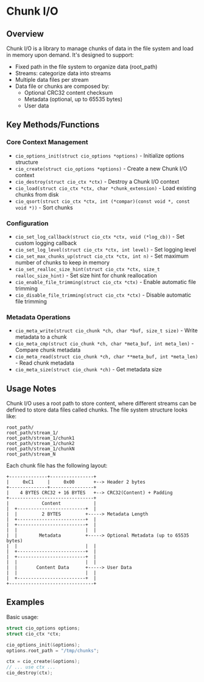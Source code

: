 # Chunk I/O

## Overview

Chunk I/O is a library to manage chunks of data in the file system and load in memory upon demand. It's designed to support:

- Fixed path in the file system to organize data (root_path)
- Streams: categorize data into streams
- Multiple data files per stream
- Data file or chunks are composed by:
  - Optional CRC32 content checksum
  - Metadata (optional, up to 65535 bytes)
  - User data

## Key Methods/Functions

### Core Context Management

- `cio_options_init(struct cio_options *options)` - Initialize options structure
- `cio_create(struct cio_options *options)` - Create a new Chunk I/O context
- `cio_destroy(struct cio_ctx *ctx)` - Destroy a Chunk I/O context
- `cio_load(struct cio_ctx *ctx, char *chunk_extension)` - Load existing chunks from disk
- `cio_qsort(struct cio_ctx *ctx, int (*compar)(const void *, const void *))` - Sort chunks

### Configuration

- `cio_set_log_callback(struct cio_ctx *ctx, void (*log_cb))` - Set custom logging callback
- `cio_set_log_level(struct cio_ctx *ctx, int level)` - Set logging level
- `cio_set_max_chunks_up(struct cio_ctx *ctx, int n)` - Set maximum number of chunks to keep in memory
- `cio_set_realloc_size_hint(struct cio_ctx *ctx, size_t realloc_size_hint)` - Set size hint for chunk reallocation
- `cio_enable_file_trimming(struct cio_ctx *ctx)` - Enable automatic file trimming
- `cio_disable_file_trimming(struct cio_ctx *ctx)` - Disable automatic file trimming

### Metadata Operations

- `cio_meta_write(struct cio_chunk *ch, char *buf, size_t size)` - Write metadata to a chunk
- `cio_meta_cmp(struct cio_chunk *ch, char *meta_buf, int meta_len)` - Compare chunk metadata
- `cio_meta_read(struct cio_chunk *ch, char **meta_buf, int *meta_len)` - Read chunk metadata
- `cio_meta_size(struct cio_chunk *ch)` - Get metadata size

## Usage Notes

Chunk I/O uses a root path to store content, where different streams can be defined to store data files called chunks. The file system structure looks like:

```
root_path/
root_path/stream_1/
root_path/stream_1/chunk1
root_path/stream_1/chunk2
root_path/stream_1/chunkN
root_path/stream_N
```

Each chunk file has the following layout:

```
+--------------+----------------+
|     0xC1     |     0x00       +--> Header 2 bytes
+--------------+----------------+
|    4 BYTES CRC32 + 16 BYTES   +--> CRC32(Content) + Padding
+-------------------------------+
|            Content            |
|  +-------------------------+  |
|  |         2 BYTES         +-----> Metadata Length
|  +-------------------------+  |
|  +-------------------------+  |
|  |                         |  |
|  |        Metadata         +-----> Optional Metadata (up to 65535 bytes)
|  |                         |  |
|  +-------------------------+  |
|  +-------------------------+  |
|  |                         |  |
|  |       Content Data      +-----> User Data
|  |                         |  |
|  +-------------------------+  |
+-------------------------------+
```

## Examples

Basic usage:

```c
struct cio_options options;
struct cio_ctx *ctx;

cio_options_init(&options);
options.root_path = "/tmp/chunks";

ctx = cio_create(&options);
// ... use ctx ...
cio_destroy(ctx);
```